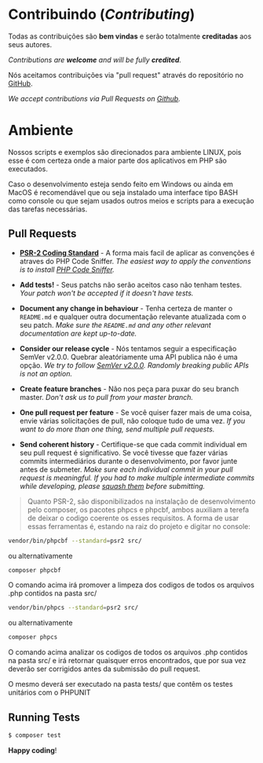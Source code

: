 # Contribuindo (*Contributing*)

Todas as contribuições são **bem vindas** e serão totalmente **creditadas** aos seus autores.

*Contributions are **welcome** and will be fully **credited**.*

Nós aceitamos contribuições via "pull request" através do repositório no [GitHub](https://github.com/nfephp-org/sped-nfse-infisc).

*We accept contributions via Pull Requests on [Github](https://github.com/nfephp-org/sped-nfse-infisc).*


# Ambiente

Nossos scripts e exemplos são direcionados para ambiente LINUX, pois esse é com certeza onde a maior parte dos aplicativos em PHP são executados.

Caso o desenvolvimento esteja sendo feito em Windows ou ainda em MacOS é recomendável que ou seja instalado uma interface tipo BASH como console ou que sejam usados outros meios e scripts para a execução das tarefas necessárias. 

## Pull Requests

- **[PSR-2 Coding Standard](https://github.com/php-fig/fig-standards/blob/master/accepted/PSR-2-coding-style-guide.md)** - A forma mais facil de aplicar as convenções é atraves do PHP Code Sniffer. *The easiest way to apply the conventions is to install [PHP Code Sniffer](http://pear.php.net/package/PHP_CodeSniffer).*

- **Add tests!** - Seus patchs não serão aceitos caso não tenham testes. *Your patch won't be accepted if it doesn't have tests.*

- **Document any change in behaviour** - Tenha certeza de manter o `README.md` e qualquer outra documentação relevante atualizada com o seu patch. *Make sure the `README.md` and any other relevant documentation are kept up-to-date.*

- **Consider our release cycle** - Nós tentamos seguir a especificação SemVer v2.0.0. Quebrar aleatóriamente uma API publica não é uma opção. *We try to follow [SemVer v2.0.0](http://semver.org/). Randomly breaking public APIs is not an option.*

- **Create feature branches** - Não nos peça para puxar do seu branch master. *Don't ask us to pull from your master branch.*

- **One pull request per feature** - Se você quiser fazer mais de uma coisa, envie várias solicitações de pull, não coloque tudo de uma vez. *If you want to do more than one thing, send multiple pull requests.*

- **Send coherent history** - Certifique-se que cada commit individual em seu pull request é significativo. Se você tivesse que fazer várias commits intermediários durante o desenvolvimento, por favor junte antes de submeter.  *Make sure each individual commit in your pull request is meaningful. If you had to make multiple intermediate commits while developing, please [squash them](http://www.git-scm.com/book/en/v2/Git-Tools-Rewriting-History#Changing-Multiple-Commit-Messages) before submitting.*

> Quanto PSR-2, são disponibilizados na instalação de desenvolvimento pelo composer, os pacotes phpcs e phpcbf, ambos auxiliam a terefa de deixar o codigo coerente os esses requisitos.
> A forma de usar essas ferramentas é, estando na raiz do projeto e digitar no console:

```sh
vendor/bin/phpcbf --standard=psr2 src/
```
ou alternativamente 
```sh
composer phpcbf
```
O comando acima irá promover a limpeza dos codigos de todos os arquivos .php contidos na pasta src/

```sh
vendor/bin/phpcs --standard=psr2 src/
```
ou alternativamente 
```sh
composer phpcs
```
O comando acima analizar os codigos de todos os arquivos .php contidos na pasta src/ e irá retornar quaisquer erros encontrados, que por sua vez deverão ser corrigidos antes da submissão do pull request.

O mesmo deverá ser executado na pasta tests/ que contêm os testes unitários com o PHPUNIT

## Running Tests

``` bash
$ composer test
```


**Happy coding**!
